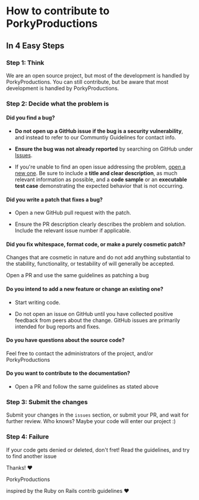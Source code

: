 # How to contribute to PorkyProductions

## In 4 Easy Steps

### Step 1: Think

We are an open source project, but most of the development is handled by PorkyProductions. You can still contribute, but be aware that most development is handled by PorkyProductions.

### Step 2: Decide what the problem is

#### **Did you find a bug?**

- **Do not open up a GitHub issue if the bug is a security vulnerability**, and instead to refer to our Communtiy Guidelines for contact info.

- **Ensure the bug was not already reported** by searching on GitHub under [Issues](https://github.com/PorkyProductions/ppinc/issues).

- If you're unable to find an open issue addressing the problem, [open a new one](https://github.com/PorkyProductions/ppinc/issues/new). Be sure to include a **title and clear description**, as much relevant information as possible, and a **code sample** or an **executable test case** demonstrating the expected behavior that is not occurring.

#### **Did you write a patch that fixes a bug?**

- Open a new GitHub pull request with the patch.

- Ensure the PR description clearly describes the problem and solution. Include the relevant issue number if applicable.

#### **Did you fix whitespace, format code, or make a purely cosmetic patch?**

Changes that are cosmetic in nature and do not add anything substantial to the stability, functionality, or testability of will generally be accepted.

Open a PR and use the same guidelines as patching a bug

#### **Do you intend to add a new feature or change an existing one?**

- Start writing code.

- Do not open an issue on GitHub until you have collected positive feedback from peers about the change. GitHub issues are primarily intended for bug reports and fixes.

#### **Do you have questions about the source code?**

Feel free to contact the administrators of the project, and/or PorkyProductions

#### **Do you want to contribute to the documentation?**

- Open a PR and follow the same guidelines as stated above

### Step 3: Submit the changes

Submit your changes in the `issues` section, or submit your PR, and wait for further review. Who knows? Maybe your code will enter our project :)

### Step 4: Failure

If your code gets denied or deleted, don't fret! Read the guidelines, and try to find another issue

Thanks! :heart:

PorkyProductions

inspired by the Ruby on Rails contrib guidelines :heart:

